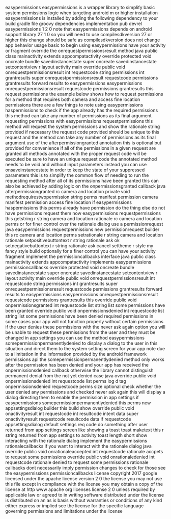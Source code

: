 easypermissions easypermissions is a wrapper library to simplify basic system permissions logic when targeting android m or higher installation easypermissions is installed by adding the following dependency to your build gradle file groovy dependencies implementation pub devrel easypermissions 1 2 0 note that easypermissions depends on android support library 27 1 0 so you will need to use compilesdkversion 27 or higher this change should be safe as compilesdkversion does not change app behavior usage basic to begin using easypermissions have your activity or fragment override the onrequestpermissionsresult method java public class mainactivity extends appcompatactivity override protected void oncreate bundle savedinstancestate super oncreate savedinstancestate setcontentview r layout activity main override public void onrequestpermissionsresult int requestcode string permissions int grantresults super onrequestpermissionsresult requestcode permissions grantresults forward results to easypermissions easypermissions onrequestpermissionsresult requestcode permissions grantresults this request permissions the example below shows how to request permissions for a method that requires both camera and access fine location permissions there are a few things to note using easypermissions haspermissions to check if the app already has the required permissions this method can take any number of permissions as its final argument requesting permissions with easypermissions requestpermissions this method will request the system permissions and show the rationale string provided if necessary the request code provided should be unique to this request and the method can take any number of permissions as its final argument use of the afterpermissiongranted annotation this is optional but provided for convenience if all of the permissions in a given request are granted all methods annotated with the proper request code will be executed be sure to have an unique request code the annotated method needs to be void and without input parameters instead you can use onsaveinstancestate in order to keep the state of your suppressed parameters this is to simplify the common flow of needing to run the requesting method after all of its permissions have been granted this can also be achieved by adding logic on the onpermissionsgranted callback java afterpermissiongranted rc camera and location private void methodrequirestwopermission string perms manifest permission camera manifest permission access fine location if easypermissions haspermissions this perms already have permission do the thing else do not have permissions request them now easypermissions requestpermissions this getstring r string camera and location rationale rc camera and location perms or for finer control over the rationale dialog use a permissionrequest java easypermissions requestpermissions new permissionrequest builder this rc camera and location perms setrationale r string camera and location rationale setpositivebuttontext r string rationale ask ok setnegativebuttontext r string rationale ask cancel settheme r style my fancy style build optionally for a finer control you can have your activity fragment implement the permissioncallbacks interface java public class mainactivity extends appcompatactivity implements easypermissions permissioncallbacks override protected void oncreate bundle savedinstancestate super oncreate savedinstancestate setcontentview r layout activity main override public void onrequestpermissionsresult int requestcode string permissions int grantresults super onrequestpermissionsresult requestcode permissions grantresults forward results to easypermissions easypermissions onrequestpermissionsresult requestcode permissions grantresults this override public void onpermissionsgranted int requestcode list string list some permissions have been granted override public void onpermissionsdenied int requestcode list string list some permissions have been denied required permissions in some cases your app will not function properly without certain permissions if the user denies these permissions with the never ask again option you will be unable to request these permissions from the user and they must be changed in app settings you can use the method easypermissions somepermissionpermanentlydenied to display a dialog to the user in this situation and direct them to the system setting screen for your app note due to a limitation in the information provided by the android framework permissions api the somepermissionpermanentlydenied method only works after the permission has been denied and your app has received the onpermissionsdenied callback otherwise the library cannot distinguish permanent denial from the not yet denied case java override public void onpermissionsdenied int requestcode list perms log d tag onpermissionsdenied requestcode perms size optional check whether the user denied any permissions and checked never ask again this will display a dialog directing them to enable the permission in app settings if easypermissions somepermissionpermanentlydenied this perms new appsettingsdialog builder this build show override public void onactivityresult int requestcode int resultcode intent data super onactivityresult requestcode resultcode data if requestcode appsettingsdialog default settings req code do something after user returned from app settings screen like showing a toast toast maketext this r string returned from app settings to activity toast length short show interacting with the rationale dialog implement the easypermissions rationalecallbacks if you want to interact with the rationale dialog java override public void onrationaleaccepted int requestcode rationale accpets to request some permissions override public void onrationaledenied int requestcode rationale denied to request some permissions rationale callbacks dont necessarily imply permission changes to check for those see the easypermissions permissioncallbacks license copyright 2017 google licensed under the apache license version 2 0 the license you may not use this file except in compliance with the license you may obtain a copy of the license at http www apache org licenses license 2 0 unless required by applicable law or agreed to in writing software distributed under the license is distributed on an as is basis without warranties or conditions of any kind either express or implied see the license for the specific language governing permissions and limitations under the license